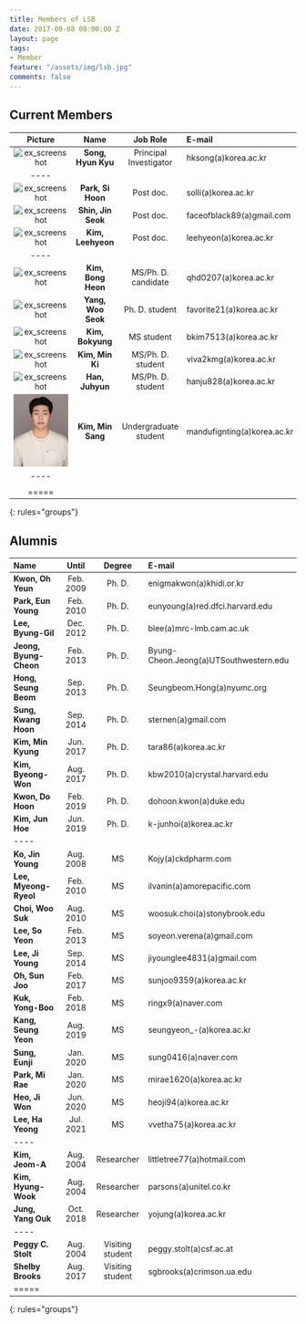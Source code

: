 ```yaml
---
title: Members of LSB
date: 2017-09-08 00:00:00 Z
layout: page
tags:
- Member
feature: "/assets/img/lsb.jpg"
comments: false
---
```


## Current Members

| Picture | Name | Job Role | E-mail |
|:--------:|:-------:|:--------:|:--------|
| ![ex_screenshot](/assets/img/prof.jpg) | __Song, Hyun Kyu__ | Principal Investigator | hksong(a)korea.ac.kr |
|----
| ![ex_screenshot](/assets/img/psh.jpg) | __Park, Si Hoon__ | Post doc. | solli(a)korea.ac.kr |
| ![ex_screenshot](/assets/img/sjs.jpg) | __Shin, Jin Seok__ | Post doc. | faceofblack89(a)gmail.com |
| ![ex_screenshot](/assets/img/klh.jpg) | __Kim, Leehyeon__ | Post doc. | leehyeon(a)korea.ac.kr |
|----
| ![ex_screenshot](/assets/img/kbh.jpg) | __Kim, Bong Heon__ | MS/Ph. D. candidate | qhd0207(a)korea.ac.kr |
| ![ex_screenshot](/assets/img/yws.jpg) | __Yang, Woo Seok__ | Ph. D. student | favorite21(a)korea.ac.kr |
| ![ex_screenshot](/assets/img/kbk.jpg) | __Kim, Bokyung__ | MS student | bkim7513(a)korea.ac.kr |
| ![ex_screenshot](/assets/img/kmk.png) | __Kim, Min Ki__ | MS/Ph. D. student | viva2kmg(a)korea.ac.kr |
| ![ex_screenshot](/assets/img/hjh.jpg) | __Han, Juhyun__ | MS/Ph. D. student | hanju828(a)korea.ac.kr |
| ![ex_screenshot](/assets/img/kms.jpg) | __Kim, Min Sang__ | Undergraduate student | mandufignting(a)korea.ac.kr |
|----
| |
|=====
{: rules="groups"}

## Alumnis

| Name | Until | Degree | E-mail |
|:--------|:-------:|:--------:|:--------|
| __Kwon, Oh Yeun__ | Feb. 2009 | Ph. D. | enigmakwon(a)khidi.or.kr |
| __Park, Eun Young__ | Feb. 2010 | Ph. D. | eunyoung(a)red.dfci.harvard.edu |
| __Lee, Byung-Gil__ | Dec. 2012 | Ph. D. | blee(a)mrc-lmb.cam.ac.uk |
| __Jeong, Byung-Cheon__ | Feb. 2013 | Ph. D. | Byung-Cheon.Jeong(a)UTSouthwestern.edu |
| __Hong, Seung Beom__ | Sep. 2013 | Ph. D. | Seungbeom.Hong(a)nyumc.org |
| __Sung, Kwang Hoon__ | Sep. 2014 | Ph. D. | sternen(a)gmail.com |
| __Kim, Min Kyung__ | Jun. 2017 | Ph. D. | tara86(a)korea.ac.kr |
| __Kim, Byeong-Won__ | Aug. 2017 | Ph. D. | kbw2010(a)crystal.harvard.edu |
| __Kwon, Do Hoon__ | Feb. 2019 | Ph. D. | dohoon.kwon(a)duke.edu |
| __Kim, Jun Hoe__ | Jun. 2019 | Ph. D. | k-junhoi(a)korea.ac.kr |
|----
| __Ko, Jin Young__ | Aug. 2008 | MS | Kojy(a)ckdpharm.com |
| __Lee, Myeong-Ryeol__ | Feb. 2010 | MS | ilvanin(a)amorepacific.com |
| __Choi, Woo Suk__ | Aug. 2010 | MS | woosuk.choi(a)stonybrook.edu |
| __Lee, So Yeon__ | Feb. 2013 | MS | soyeon.verena(a)gmail.com |
| __Lee, Ji Young__ | Sep. 2014 | MS | jiyounglee4831(a)gmail.com |
| __Oh, Sun Joo__ | Feb. 2017 | MS |  sunjoo9359(a)korea.ac.kr |
| __Kuk, Yong-Boo__ | Feb. 2018 | MS | ringx9(a)naver.com |
| __Kang, Seung Yeon__ | Aug. 2019 | MS | seungyeon_-(a)korea.ac.kr |
| __Sung, Eunji__ | Jan. 2020 | MS | sung0416(a)naver.com |
| __Park, Mi Rae__ | Jan. 2020 | MS |  mirae1620(a)korea.ac.kr |
| __Heo, Ji Won__ | Jun. 2020 | MS | heoji94(a)korea.ac.kr |
| __Lee, Ha Yeong__ | Jul. 2021 | MS | vvetha75(a)korea.ac.kr |
|----
| __Kim, Jeom-A__ | Aug. 2004 | Researcher | littletree77(a)hotmail.com |
| __Kim, Hyung-Wook__ | Aug. 2004 | Researcher | parsons(a)unitel.co.kr |
| __Jung, Yang Ouk__ | Oct. 2018 | Researcher | yojung(a)korea.ac.kr |
|----
| __Peggy C. Stolt__ | Aug. 2004 | Visiting student | peggy.stolt(a)csf.ac.at |
| __Shelby Brooks__ | Aug. 2017 | Visiting student | sgbrooks(a)crimson.ua.edu |
|=====
{: rules="groups"}
